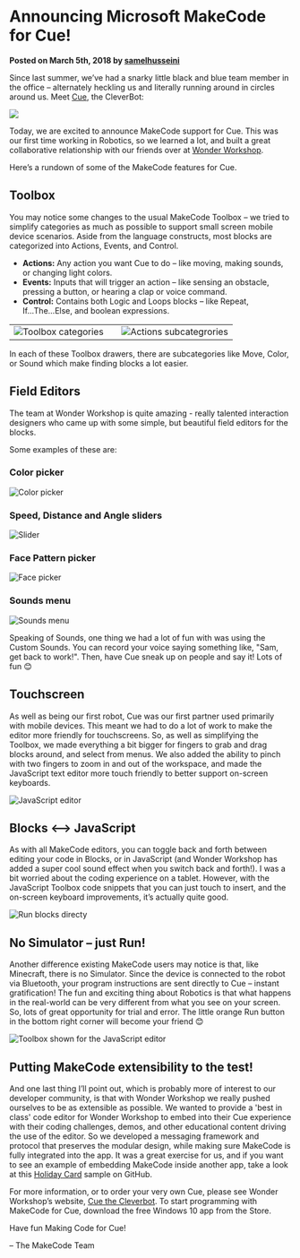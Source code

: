 # Announcing Microsoft MakeCode for Cue!

**Posted on March 5th, 2018 by [samelhusseini](https://github.com/samelhusseini)**

Since last summer, we’ve had a snarky little black and blue team member in the office – alternately heckling us and literally running around in circles around us. Meet [Cue](https://www.makewonder.com/cue_the_cleverbot), the CleverBot:

![](/static/blog/wonder-workshop/01-22-2018/cue.jpg)

Today, we are excited to announce MakeCode support for Cue. This was our first time working in Robotics, so we learned a lot, and built a great collaborative relationship with our friends over at [Wonder Workshop](https://www.makewonder.com/about).

Here’s a rundown of some of the MakeCode features for Cue.

## Toolbox

You may notice some changes to the usual MakeCode Toolbox – we tried to simplify categories as much as possible to support small screen mobile device scenarios. Aside from the language constructs, most blocks are categorized into Actions, Events, and Control.
* **Actions:** Any action you want Cue to do – like moving, making sounds, or changing light colors.
* **Events:** Inputs that will trigger an action – like sensing an obstacle, pressing a button, or hearing a clap or voice command.
* **Control:** Contains both Logic and Loops blocks – like Repeat, If...The...Else, and boolean expressions.

| | | |
| - | - | - |
| ![Toolbox categories](/static/blog/wonder-workshop/01-22-2018/toolbox-1.jpg) | | ![Actions subcategrories](/static/blog/wonder-workshop/01-22-2018/toolbox-2.jpg) |

In each of these Toolbox drawers, there are subcategories like Move, Color, or Sound which make finding blocks a lot easier.

## Field Editors

The team at Wonder Workshop is quite amazing - really talented interaction designers who came up with some simple, but beautiful field editors for the blocks.

Some examples of these are:

### Color picker

![Color picker](/static/blog/wonder-workshop/01-22-2018/color-picker.jpg)

### Speed, Distance and Angle sliders

![Slider](/static/blog/wonder-workshop/01-22-2018/slider.jpg)

### Face Pattern picker

![Face picker](/static/blog/wonder-workshop/01-22-2018/face-picker.jpg)

### Sounds menu

![Sounds menu](/static/blog/wonder-workshop/01-22-2018/sound-menu.jpg)

Speaking of Sounds, one thing we had a lot of fun with was using the Custom Sounds. You can record your voice saying something like, "Sam, get back to work!". Then, have Cue sneak up on people and say it! Lots of fun 😊

## Touchscreen

As well as being our first robot, Cue was our first partner used primarily with mobile devices. This meant we had to do a lot of work to make the editor more friendly for touchscreens. So, as well as simplifying the Toolbox, we made everything a bit bigger for fingers to grab and drag blocks around, and select from menus. We also added the ability to pinch with two fingers to zoom in and out of the workspace, and made the JavaScript text editor more touch friendly to better support on-screen keyboards.

![JavaScript editor](/static/blog/wonder-workshop/01-22-2018/monaco.jpg)

## Blocks <--> JavaScript

As with all MakeCode editors, you can toggle back and forth between editing your code in Blocks, or in JavaScript (and Wonder Workshop has added a super cool sound effect when you switch back and forth!). I was a bit worried about the coding experience on a tablet. However, with the JavaScript Toolbox code snippets that you can just touch to insert, and the on-screen keyboard improvements, it’s actually quite good.

![Run blocks directy](/static/blog/wonder-workshop/01-22-2018/monaco-toolbox.jpg)

## No Simulator – just Run!

Another difference existing MakeCode users may notice is that, like Minecraft, there is no Simulator. Since the device is connected to the robot via Bluetooth, your program instructions are sent directly to Cue – instant gratification! The fun and exciting thing about Robotics is that what happens in the real-world can be very different from what you see on your screen. So, lots of great opportunity for trial and error. The little orange Run button in the bottom right corner will become your friend 😊

![Toolbox shown for the JavaScript editor](/static/blog/wonder-workshop/01-22-2018/mobile-screen.jpg)

## Putting MakeCode extensibility to the test!

And one last thing I’ll point out, which is probably more of interest to our developer community, is that with Wonder Workshop we really pushed ourselves to be as extensible as possible. We wanted to provide a 'best in class' code editor for Wonder Workshop to embed into their Cue experience with their coding challenges, demos, and other educational content driving the use of the editor. So we developed a messaging framework and protocol that preserves the modular design, while making sure MakeCode is fully integrated into the app. It was a great exercise for us, and if you want to see an example of embedding MakeCode inside another app, take a look at this [Holiday Card](https://github.com/samelhusseini/pxt-holidays) sample on GitHub.

For more information, or to order your very own Cue, please see Wonder Workshop’s website, [Cue the Cleverbot](https://www.makewonder.com/cue_the_cleverbot).
To start programming with MakeCode for Cue, download the free Windows 10 app from the Store.

Have fun Making Code for Cue!

– The MakeCode Team